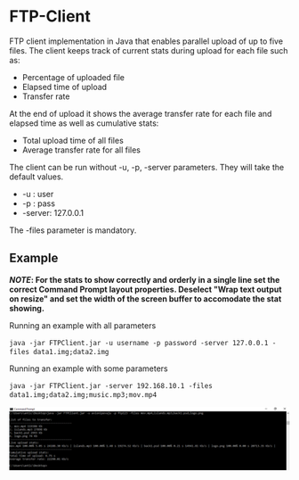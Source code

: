 # FTP-Client
FTP client implementation in Java that enables parallel upload of up to five files. 
The client keeps track of current stats during upload for each file such as:
* Percentage of uploaded file
* Elapsed time of upload
* Transfer rate

At the end of upload it shows the average transfer rate for each file and elapsed time as well as cumulative stats:
* Total upload time of all files
* Average transfer rate for all files

The client can be run without -u, -p, -server parameters. They will take the default values.
* -u : user
* -p : pass
* -server: 127.0.0.1

The -files parameter is mandatory.


## Example

**_NOTE_: For the stats to show correctly and orderly in a single line set the correct Command Prompt layout properties. 
Deselect "Wrap text output on resize" and set the width of the screen buffer to accomodate the stat showing.**

Running an example with all parameters
```
java -jar FTPClient.jar -u username -p password -server 127.0.0.1 -files data1.img;data2.img
```

Running an example with some parameters
```
java -jar FTPClient.jar -server 192.168.10.1 -files data1.img;data2.img;music.mp3;mov.mp4
```
![alt text](https://github.com/avionipevaju/FTP-Client/blob/master/examples/example.png?raw=true "Logo Title Text 1")

